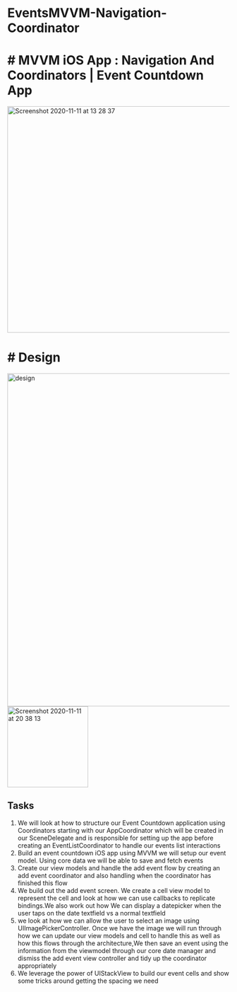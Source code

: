 # EventsMVVM-Navigation-Coordinator
# # MVVM iOS App : Navigation And Coordinators | Event Countdown App

<img width="512" alt="Screenshot 2020-11-11 at 13 28 37" src="https://user-images.githubusercontent.com/36473665/98811877-d4582800-2421-11eb-9efb-4fed9650974b.png">

# # Design
<img width="753" alt="design" src="https://user-images.githubusercontent.com/36473665/98826496-0d9a9300-2436-11eb-8d87-e1dc1e81c5cf.png">
<img width="183" alt="Screenshot 2020-11-11 at 20 38 13" src="https://user-images.githubusercontent.com/36473665/98856518-f1125100-245d-11eb-8d48-95c6beb61692.png">

## Tasks

1.  We will look at how to structure our Event Countdown application using Coordinators starting with our AppCoordinator which will be created in our SceneDelegate and is responsible for setting up the app before creating an EventListCoordinator to handle our events list interactions
2.  Build an event countdown iOS app using MVVM we will setup our event model. Using core data we will be able to save and fetch events
3.  Create our view models and handle the add event flow by creating an add event coordinator and also handling when the coordinator has finished this flow
4.  We build out the add event screen. We create a cell view model to represent the cell and look at how we can use callbacks to replicate bindings.We also work out how We can display a datepicker when the user taps on the date textfield vs a normal textfield
5.  we look at how we can allow the user to select an image using UIImagePickerController. Once we have the image we will run through how we can update our view models and cell to handle this as well as how this flows through the architecture,We then save an event using the information from the viewmodel through our core date manager and dismiss the add event view controller and tidy up the coordinator appropriately
6.  We leverage the power of UIStackView to build our event cells and show some tricks around getting the spacing we need

